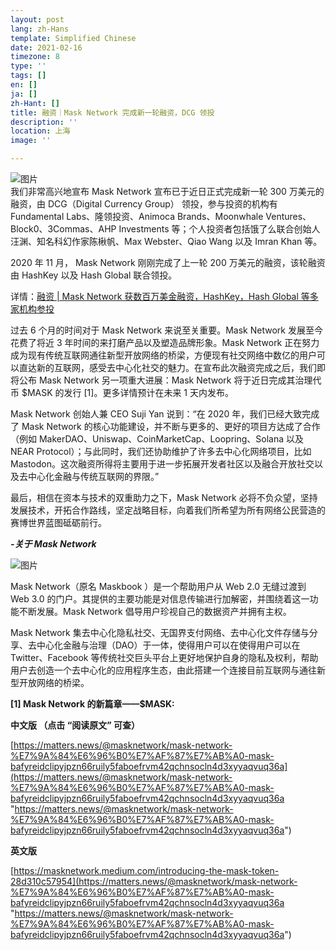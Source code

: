 ```yaml
---
layout: post
lang: zh-Hans
template: Simplified Chinese
date: 2021-02-16
timezone: 8
type: ''
tags: []
en: []
ja: []
zh-Hant: []
title: 融资｜Mask Network 完成新一轮融资，DCG 领投
description: ''
location: 上海
image: ''

---
```

![图片](https://mmbiz.qpic.cn/mmbiz_png/QpV1OYwdMHCAJhKLzgzUR2YWx3tYWlwca9UepmwHHEsRBbD1DdFvstX0SuhHKrtHLftlHIbrbstWG9tMWHxzIg/640?wx_fmt=png&tp=webp&wxfrom=5&wx_lazy=1&wx_co=1)  
我们非常高兴地宣布 Mask Network 宣布已于近日正式完成新一轮 300 万美元的融资，由 DCG（Digital Currency Group） 领投，参与投资的机构有 Fundamental Labs、隆领投资、Animoca Brands、Moonwhale Ventures、Block0、3Commas、AHP Investments 等；个人投资者包括饿了么联合创始人汪渊、知名科幻作家陈楸帆、Max Webster、Qiao Wang 以及 Imran Khan 等。

2020 年 11 月， Mask Network 刚刚完成了上一轮 200 万美元的融资，该轮融资由 HashKey 以及 Hash Global 联合领投。

详情：[融资 | Mask Network 获数百万美金融资，HashKey，Hash Global 等多家机构参投](http://mp.weixin.qq.com/s?__biz=MzU4OTkwNDYzMw==&mid=2247486809&idx=2&sn=32b99e734fa4c57c8ab54f4e8598a166&chksm=fdc722cfcab0abd99878d3c9811537b8e656fff1380c3f458d1eb3bad643cf1e30f0f875f333&scene=21#wechat_redirect)

过去 6 个月的时间对于 Mask Network 来说至关重要。Mask Network 发展至今花费了将近 3 年时间的来打磨产品以及塑造品牌形象。Mask Network 正在努力成为现有传统互联网通往新型开放网络的桥梁，方便现有社交网络中数亿的用户可以直达新的互联网，感受去中心化社交的魅力。在宣布此次融资完成之后，我们即将公布 Mask Network 另一项重大进展：Mask Network 将于近日完成其治理代币 $MASK 的发行 \[1\]。更多详情预计在未来 1 天内发布。

Mask Network 创始人兼 CEO Suji Yan 说到：“在 2020 年，我们已经大致完成了 Mask Network 的核心功能建设，并不断与更多的、更好的项目方达成了合作（例如 MakerDAO、Uniswap、CoinMarketCap、Loopring、Solana 以及 NEAR Protocol）；与此同时，我们还协助维护了许多去中心化网络项目，比如 Mastodon。这次融资所得将主要用于进一步拓展开发者社区以及融合开放社交以及去中心化金融与传统互联网的界限。”

最后，相信在资本与技术的双重助力之下，Mask Network 必将不负众望，坚持发展技术，开拓合作路线，坚定战略目标，向着我们所希望为所有网络公民营造的赛博世界蓝图砥砺前行。

**_-关于 Mask Network_**

![图片](https://mmbiz.qpic.cn/mmbiz_jpg/QpV1OYwdMHCAJhKLzgzUR2YWx3tYWlwcdvzkoZ68W545F0mWIxV0g3XGfmW6o6QU4Mr1O9YpUEoHicz276aaldQ/640?wx_fmt=jpeg&tp=webp&wxfrom=5&wx_lazy=1&wx_co=1)

Mask Network（原名 Maskbook ）是一个帮助用户从 Web 2.0 无缝过渡到 Web 3.0 的门户。其提供的主要功能是对信息传输进行加解密，并围绕着这一功能不断发展。Mask Network 倡导用户珍视自己的数据资产并拥有主权。

Mask Network 集去中心化隐私社交、无国界支付网络、去中心化文件存储与分享、去中心化金融与治理（DAO）于一体，使得用户可以在使得用户可以在 Twitter、Facebook 等传统社交巨头平台上更好地保护自身的隐私及权利，帮助用户去创造一个去中心化的应用程序生态，由此搭建一个连接目前互联网与通往新型开放网络的桥梁。

  
**\[1\] Mask Network 的新篇章——$MASK:**

**中文版 （点击 “阅读原文” 可查）**

[https://matters.news/@masknetwork/mask-network-%E7%9A%84%E6%96%B0%E7%AF%87%E7%AB%A0-mask-bafyreidclipyjpzn66ruily5faboefrvm42qchnsocln4d3xyyaqvuq36a](https://matters.news/@masknetwork/mask-network-%E7%9A%84%E6%96%B0%E7%AF%87%E7%AB%A0-mask-bafyreidclipyjpzn66ruily5faboefrvm42qchnsocln4d3xyyaqvuq36a "https://matters.news/@masknetwork/mask-network-%E7%9A%84%E6%96%B0%E7%AF%87%E7%AB%A0-mask-bafyreidclipyjpzn66ruily5faboefrvm42qchnsocln4d3xyyaqvuq36a")

**英文版**

[https://masknetwork.medium.com/introducing-the-mask-token-28d310c57954](https://matters.news/@masknetwork/mask-network-%E7%9A%84%E6%96%B0%E7%AF%87%E7%AB%A0-mask-bafyreidclipyjpzn66ruily5faboefrvm42qchnsocln4d3xyyaqvuq36a "https://matters.news/@masknetwork/mask-network-%E7%9A%84%E6%96%B0%E7%AF%87%E7%AB%A0-mask-bafyreidclipyjpzn66ruily5faboefrvm42qchnsocln4d3xyyaqvuq36a")